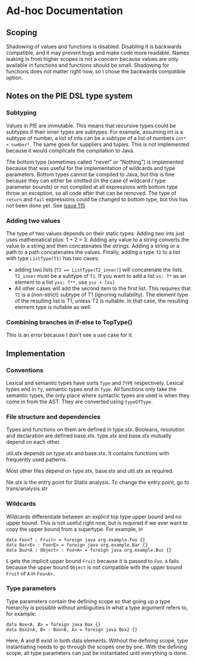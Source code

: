 # Ad-hoc Documentation
## Scoping
Shadowing of values and functions is disabled.
Disabling it is backwards compatible, and it may prevent bugs and make code
more readable.
Names leaking in from higher scopes is not a concern because values are only
available in functions and functions should be small.
Shadowing for functions does not matter right now, so I chose the backwards
compatible option.

## Notes on the PIE DSL type system
### Subtyping
Values in PIE are immutable.
This means that recursive types could be subtypes if their inner types are
subtypes.
For example, assuming int is a subtype of number, a list of ints can be a
subtype of a list of numbers `int* < number*`.
The same goes for suppliers and tuples.
This is not implemented because it would complicate the compilation to Java.

The bottom type (sometimes called "never" or "Nothing") is implemented because
that was useful for the implementation of wildcards and type parameters.
Bottom types cannot be compiled to Java, but this is fine because they can either be omitted (in the case of wildcard / type parameter bounds) or not compiled at all expressions with bottom type throw an exception, so all code after that can be removed.
The type of `return` and `fail` expressions could be changed to bottom type, but this has not been done yet.
See [issue 115](https://github.com/MeAmAnUsername/pie/issues/115)

### Adding two values
The type of two values depends on their static types:
Adding two ints just uses mathematical plus: 1 + 2 = 3.
Adding any value to a string converts the value to a string and then
concatenates the strings.
Adding a string or a path to a path concatenates the values.
Finally, adding a type `T2` to a list with type `ListType(T1)` has two cases:
- adding two lists (`T2 == ListType(T2_inner)`) will concatenate the lists.
  `T2_inner` must be a subtype of `T1`.
  If you want to add a list `xs: T*` as an element to a list `yss: T**`, use `yss + [xs]`
- All other cases will add the second item to the first list.
  This requires that `T2` is a (non-strict) subtype of T1 (ignoring nullability).
  The element type of the resulting list is T1, unless T2 is nullable.
  In that case, the resulting element type is nullable as well.

### Combining branches in if-else to TopType()
This is an error because I don't see a use case for it.

## Implementation
### Conventions
Lexical and semantic types have sorts `Type` and `TYPE` respectively.
Lexical types end in `Ty`, semantic types end in `Type`.
All functions only take the semantic types, the only place where syntactic
types are used is when they come in from the AST.
They are converted using `typeOfType`.

### File structure and dependencies
Types and functions on them are defined in type.stx.
Booleans, resolution and declaration are defined base.stx.
type.stx and base.stx mutually depend on each other.

util.stx depends on type.stx and base.stx.
It contains functions with frequently used patterns.

Most other files depend on type.stx, base.stx and util.stx as required.

file.stx is the entry point for Statix analysis.
To change the entry point, go to trans/analysis.str

### Wildcards
Wildcards differentiate between an explicit top type upper bound and no upper bound.
This is not useful right now, but is required if we ever want to copy the upper bound from a supertype.
For example, in
```
data Foo<T : Fruit> = foreign java org.example.Foo {}
data Bar<E> : Foo<E> = foreign java org.example.Bar {}
data Buz<A : Object> : Foo<A> = foreign java org.example.Buz {}
```
`E` gets the implicit upper bound `Fruit` because it is passed to `Foo`.
`A` fails because the upper bound `Object` is not compatible with the upper bound `Fruit` of `A` in `Foo<A>`.

### Type parameters
Type parameters contain the defining scope so that going up a type hierarchy is possible without ambiguities in what a type argument refers to, for example:
```
data Box<A, B> = foreign java Box {}
data Box2<A, B> : Box<B, A> = foreign java Box2 {}
```
Here, A and B exist in both data elements.
Without the defining scope, type instantiating needs to go through the scopes one by one.
With the defining scope, all type parameters can just be instantiated until everything is done.
